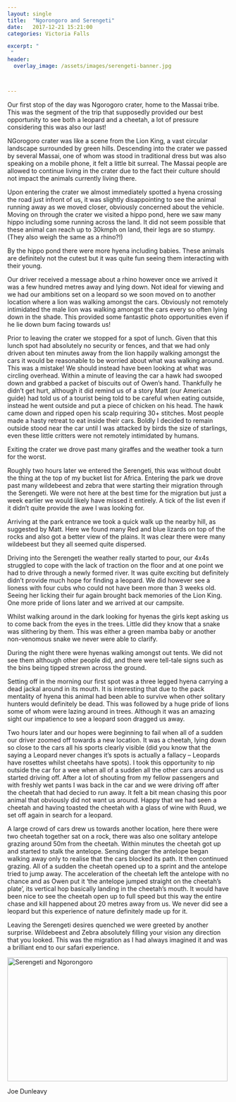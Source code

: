```yaml
---
layout: single
title:  "Ngorongoro and Serengeti"
date:   2017-12-21 15:21:00 
categories: Victoria Falls

excerpt: "
 "
header:
  overlay_image: /assets/images/serengeti-banner.jpg



---
```

Our first stop of the day was Ngorogoro crater, home to the Massai tribe. This was the segment of the trip that supposedly provided our best opportunity to see both a leopard and a cheetah, a lot of pressure considering this was also our last!

NGorogoro crater was like a scene from the Lion King, a vast circular landscape surrounded by green hills. Descending into the crater we passed by several Massai, one of whom was stood in traditional dress but was also speaking on a mobile phone, it felt a little bit surreal. The Massai people are allowed to continue living in the crater due to the fact their culture should not impact the animals currently living there.

Upon entering the crater we almost immediately spotted a hyena crossing the road just infront of us, it was slightly disappointing to see the animal running away as we moved closer, obviously concerned about the vehicle. Moving on through the crater we visited a hippo pond, here we saw many hippo including some running across the land. It did not seem possible that these animal can reach up to 30kmph on land, their legs are so stumpy. (They also weigh the same as a rhino?!) 

By the hippo pond there were more hyena including babies. These animals are definitely not the cutest but it was quite fun seeing them interacting with their young.

Our driver received a message about a rhino however once we arrived it was a few hundred metres away and lying down. Not ideal for viewing and we had our ambitions set on a leopard so we soon moved on to another location where a lion was walking amongst the cars. Obviously not remotely intimidated the male lion was walking amongst the cars every so often lying down in the shade. This provided some fantastic photo opportunities even if he lie down bum facing towards us!

Prior to leaving the crater we stopped for a spot of lunch. Given that this lunch spot had absolutely no security or fences, and that we had only driven about ten minutes away from the lion happily walking amongst the cars it would be reasonable to be worried about what was walking around. This was a mistake! We should instead have been looking at what was circling overhead. Within a minute of leaving the car a hawk had swooped down and grabbed a packet of biscuits out of Owen’s hand. Thankfully he didn’t get hurt, although it did remind us of a story Matt (our American guide) had told us of a tourist being told to be careful when eating outside, instead he went outside and put a piece of chicken on his head. The hawk came down and ripped open his scalp requiring 30+ stitches. Most people made a hasty retreat to eat inside their cars. Boldly I decided to remain outside stood near the car until I was attacked by birds the size of starlings, even these little critters were not remotely intimidated by humans. 

Exiting the crater we drove past many giraffes and the weather took a turn for the worst. 

Roughly two hours later we entered the Serengeti, this was without doubt the thing at the top of my bucket list for Africa. Entering the park we drove past many wildebeest and  zebra that were starting their migration through the Serengeti. We were not here at the best time for the migration but just a week earlier we would likely have missed it entirely. A tick of the list even if it didn’t quite provide the awe I was looking for. 

Arriving at the park entrance we took a quick walk up the nearby hill, as suggested by Matt. Here we found many Red and blue lizards on top of the rocks and also got a better view of the plains. It was clear there were many wildebeest but they all seemed quite dispersed. 

Driving into the Serengeti the weather really started to pour, our 4x4s struggled to cope with the lack of traction on the floor and at one point we had to drive through a newly formed river. It was quite exciting but definitely didn’t provide much hope for finding a leopard. We did however see a lioness with four cubs who could not have been more than 3 weeks old. Seeing her licking their fur again brought back memories of the Lion King. One more  pride of lions later and we arrived at our campsite.

Whilst walking around in the dark looking for hyenas the girls kept asking us to come back from the eyes in the trees. Little did they know that a snake was slithering by them. This was either a green mamba baby or another non-venomous snake we never were able to clarify. 

During the night there were hyenas walking amongst out tents. We did not see them although other people did, and there were tell-tale signs such as the bins being tipped strewn across the ground. 

Setting off in the morning our first spot was a three legged hyena carrying a dead jackal around in its mouth. It is interesting that due to the pack mentality of hyena this animal had been able to survive when other solitary hunters would definitely be dead. This was followed by a huge pride of lions some of whom were lazing around in trees. Although it was an amazing sight our impatience to see a leopard soon dragged us away. 

Two hours later and our hopes were beginning to fail when all of a sudden our driver zoomed off towards a new location. It was a cheetah, lying down so close to the cars all his sports clearly visible (did you know that the saying a Leopard never changes it’s spots is actually a fallacy – Leopards have rosettes whilst cheetahs have spots). I took this opportunity to nip outside the car for a wee when all of a sudden all the other cars around us started driving off. After  a lot of shouting from my fellow passengers and with freshly wet pants I was back in the car and we were driving off after the cheetah that had decied to run away. It felt a bit mean chasing this poor animal that obviously did not want us around. Happy that we had seen a cheetah and having toasted the cheetah with a glass of wine with Ruud, we set off again in search for a leopard.

A large crowd of cars drew us towards another location, here there were two cheetah together sat on a rock, there was also one solitary antelope grazing around 50m from the cheetah. Within minutes the cheetah got up and started to stalk the antelope. Sensing danger the antelope began walking away only to realise that the cars blocked its path. It then continued grazing. All of a sudden the cheetah opened up to a sprint and the antelope tried to jump away. The acceleration of the cheetah left the antelope with no chance and as Owen put it ‘the antelope jumped straight on the cheetah’s plate’, its vertical hop basically landing in the cheetah’s mouth. It would have been nice to see the cheetah open up to full speed but this way the entire chase and kill happened about 20 metres away from us. We never did see a leopard but this experience of nature definitely made up for it. 

Leaving the Serengeti desires quenched we were greeted by another surprise. Wildebeest and Zebra absolutely filling your vision any direction that you looked. This was the migration as I had always imagined it and was a brilliant end to our safari experience. 


<a data-flickr-embed="true"  href="https://www.flickr.com/photos/141696511@N06/albums/72157662222698917" title="Serengeti and Ngorongoro"><img src="https://farm5.staticflickr.com/4730/39455927861_37d3c214b2.jpg" width="500" height="281" alt="Serengeti and Ngorongoro"></a><script async src="//embedr.flickr.com/assets/client-code.js" charset="utf-8"></script>

Joe Dunleavy

